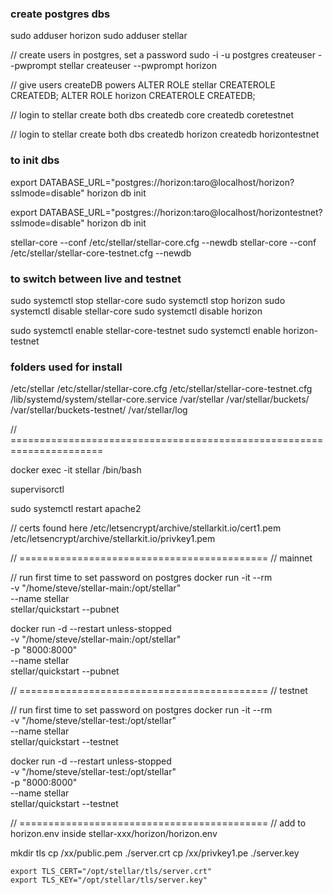 ### create postgres dbs

sudo adduser horizon
sudo adduser stellar

// create users in postgres, set a password
sudo -i -u postgres
createuser --pwprompt stellar
createuser --pwprompt horizon

// give users createDB powers
ALTER ROLE stellar CREATEROLE CREATEDB;
ALTER ROLE horizon CREATEROLE CREATEDB;

// login to stellar create both dbs
createdb core
createdb coretestnet

// login to stellar create both dbs
createdb horizon
createdb horizontestnet

### to init dbs

export DATABASE_URL="postgres://horizon:taro@localhost/horizon?sslmode=disable"
 horizon db init

export DATABASE_URL="postgres://horizon:taro@localhost/horizontestnet?sslmode=disable"
 horizon db init

stellar-core --conf /etc/stellar/stellar-core.cfg --newdb
stellar-core --conf /etc/stellar/stellar-core-testnet.cfg --newdb

### to switch between live and testnet

sudo systemctl stop stellar-core
sudo systemctl stop horizon
sudo systemctl disable stellar-core
sudo systemctl disable horizon

sudo systemctl enable stellar-core-testnet
sudo systemctl enable horizon-testnet

### folders used for install

/etc/stellar
/etc/stellar/stellar-core.cfg
/etc/stellar/stellar-core-testnet.cfg
/lib/systemd/system/stellar-core.service
/var/stellar
/var/stellar/buckets/
/var/stellar/buckets-testnet/
/var/stellar/log


// ======================================================================

docker exec -it stellar /bin/bash

supervisorctl

sudo systemctl restart apache2

// certs found here
/etc/letsencrypt/archive/stellarkit.io/cert1.pem
/etc/letsencrypt/archive/stellarkit.io/privkey1.pem


// ===========================================
// mainnet

// run first time to set password on postgres
docker run -it --rm \
    -v "/home/steve/stellar-main:/opt/stellar" \
    --name stellar \
    stellar/quickstart --pubnet

docker run -d --restart unless-stopped \
    -v "/home/steve/stellar-main:/opt/stellar" \
    -p "8000:8000" \
    --name stellar \
    stellar/quickstart --pubnet


// ===========================================
// testnet

// run first time to set password on postgres
docker run -it --rm \
    -v "/home/steve/stellar-test:/opt/stellar" \
    --name stellar \
    stellar/quickstart --testnet

docker run -d --restart unless-stopped \
    -v "/home/steve/stellar-test:/opt/stellar" \
    -p "8000:8000" \
    --name stellar \
    stellar/quickstart --testnet


// ===========================================
// add to horizon.env inside stellar-xxx/horizon/horizon.env

mkdir tls
cp /xx/public.pem ./server.crt
cp /xx/privkey1.pe ./server.key

    export TLS_CERT="/opt/stellar/tls/server.crt"
    export TLS_KEY="/opt/stellar/tls/server.key"
